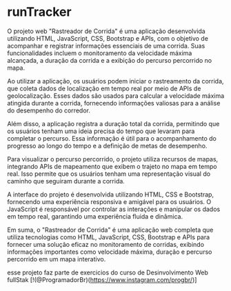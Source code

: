 # runTracker

O projeto web "Rastreador de Corrida" é uma aplicação desenvolvida utilizando HTML, JavaScript, CSS, Bootstrap e APIs, com o objetivo de acompanhar e registrar informações essenciais de uma corrida. Suas funcionalidades incluem o monitoramento da velocidade máxima alcançada, a duração da corrida e a exibição do percurso percorrido no mapa.

Ao utilizar a aplicação, os usuários podem iniciar o rastreamento da corrida, que coleta dados de localização em tempo real por meio de APIs de geolocalização. Esses dados são usados para calcular a velocidade máxima atingida durante a corrida, fornecendo informações valiosas para a análise do desempenho do corredor.

Além disso, a aplicação registra a duração total da corrida, permitindo que os usuários tenham uma ideia precisa do tempo que levaram para completar o percurso. Essa informação é útil para o acompanhamento do progresso ao longo do tempo e a definição de metas de desempenho.

Para visualizar o percurso percorrido, o projeto utiliza recursos de mapas, integrando APIs de mapeamento que exibem o trajeto no mapa em tempo real. Isso permite que os usuários tenham uma representação visual do caminho que seguiram durante a corrida.

A interface do projeto é desenvolvida utilizando HTML, CSS e Bootstrap, fornecendo uma experiência responsiva e amigável para os usuários. O JavaScript é responsável por controlar as interações e manipular os dados em tempo real, garantindo uma experiência fluida e dinâmica.

Em suma, o "Rastreador de Corrida" é uma aplicação web completa que utiliza tecnologias como HTML, JavaScript, CSS, Bootstrap e APIs para fornecer uma solução eficaz no monitoramento de corridas, exibindo informações importantes como velocidade máxima, duração e percurso percorrido em um mapa interativo.

esse projeto faz parte de exercicios do curso de Desinvolvimento Web fullStak [!(@ProgramadorBr)(https://www.instagram.com/progbr/)]
